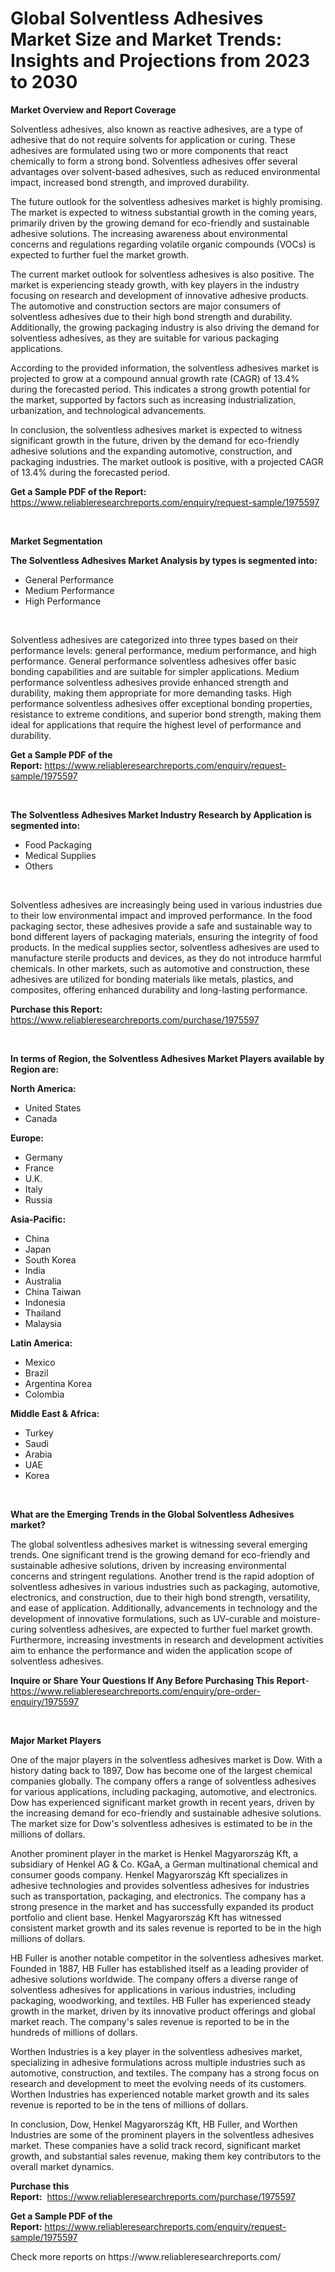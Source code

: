 <p><h1>Global Solventless Adhesives Market Size and Market Trends: Insights and Projections from 2023 to 2030</h1></p><p><strong>Market Overview and Report Coverage</strong></p>
<p><p>Solventless adhesives, also known as reactive adhesives, are a type of adhesive that do not require solvents for application or curing. These adhesives are formulated using two or more components that react chemically to form a strong bond. Solventless adhesives offer several advantages over solvent-based adhesives, such as reduced environmental impact, increased bond strength, and improved durability.</p><p>The future outlook for the solventless adhesives market is highly promising. The market is expected to witness substantial growth in the coming years, primarily driven by the growing demand for eco-friendly and sustainable adhesive solutions. The increasing awareness about environmental concerns and regulations regarding volatile organic compounds (VOCs) is expected to further fuel the market growth.</p><p>The current market outlook for solventless adhesives is also positive. The market is experiencing steady growth, with key players in the industry focusing on research and development of innovative adhesive products. The automotive and construction sectors are major consumers of solventless adhesives due to their high bond strength and durability. Additionally, the growing packaging industry is also driving the demand for solventless adhesives, as they are suitable for various packaging applications.</p><p>According to the provided information, the solventless adhesives market is projected to grow at a compound annual growth rate (CAGR) of 13.4% during the forecasted period. This indicates a strong growth potential for the market, supported by factors such as increasing industrialization, urbanization, and technological advancements.</p><p>In conclusion, the solventless adhesives market is expected to witness significant growth in the future, driven by the demand for eco-friendly adhesive solutions and the expanding automotive, construction, and packaging industries. The market outlook is positive, with a projected CAGR of 13.4% during the forecasted period.</p></p>
<p><strong>Get a Sample PDF of the Report:</strong> <a href="https://www.reliableresearchreports.com/enquiry/request-sample/1975597">https://www.reliableresearchreports.com/enquiry/request-sample/1975597</a></p>
<p>&nbsp;</p>
<p><strong>Market Segmentation</strong></p>
<p><strong>The Solventless Adhesives Market Analysis by types is segmented into:</strong></p>
<p><ul><li>General Performance</li><li>Medium Performance</li><li>High Performance</li></ul></p>
<p>&nbsp;</p>
<p><p>Solventless adhesives are categorized into three types based on their performance levels: general performance, medium performance, and high performance. General performance solventless adhesives offer basic bonding capabilities and are suitable for simpler applications. Medium performance solventless adhesives provide enhanced strength and durability, making them appropriate for more demanding tasks. High performance solventless adhesives offer exceptional bonding properties, resistance to extreme conditions, and superior bond strength, making them ideal for applications that require the highest level of performance and durability.</p></p>
<p><strong>Get a Sample PDF of the Report:</strong>&nbsp;<a href="https://www.reliableresearchreports.com/enquiry/request-sample/1975597">https://www.reliableresearchreports.com/enquiry/request-sample/1975597</a></p>
<p>&nbsp;</p>
<p><strong>The Solventless Adhesives Market Industry Research by Application is segmented into:</strong></p>
<p><ul><li>Food Packaging</li><li>Medical Supplies</li><li>Others</li></ul></p>
<p>&nbsp;</p>
<p><p>Solventless adhesives are increasingly being used in various industries due to their low environmental impact and improved performance. In the food packaging sector, these adhesives provide a safe and sustainable way to bond different layers of packaging materials, ensuring the integrity of food products. In the medical supplies sector, solventless adhesives are used to manufacture sterile products and devices, as they do not introduce harmful chemicals. In other markets, such as automotive and construction, these adhesives are utilized for bonding materials like metals, plastics, and composites, offering enhanced durability and long-lasting performance.</p></p>
<p><strong>Purchase this Report:</strong>&nbsp; <a href="https://www.reliableresearchreports.com/purchase/1975597">https://www.reliableresearchreports.com/purchase/1975597</a></p>
<p>&nbsp;</p>
<p><strong>In terms of Region, the Solventless Adhesives Market Players available by Region are:</strong></p>
<p>
    <p> <strong> North America: </strong>
        <ul>
            <li>United States</li>
            <li>Canada</li>
        </ul>
        </p> 
    <p> <strong> Europe: </strong>
        <ul>
            <li>Germany</li>
            <li>France</li>
            <li>U.K.</li>
            <li>Italy</li>
            <li>Russia</li>
        </ul>
        </p> 
    <p> <strong> Asia-Pacific: </strong>
        <ul>
            <li>China</li>
            <li>Japan</li>
            <li>South Korea</li>
            <li>India</li>
            <li>Australia</li>
            <li>China Taiwan</li>
            <li>Indonesia</li>
            <li>Thailand</li>
            <li>Malaysia</li>
        </ul>
        </p> 
    <p> <strong> Latin America: </strong>
        <ul>
            <li>Mexico</li>
            <li>Brazil</li>
            <li>Argentina Korea</li>
            <li>Colombia</li>
        </ul>
        </p> 
    <p> <strong> Middle East & Africa: </strong>
        <ul>
            <li>Turkey</li>
            <li>Saudi</li>
            <li>Arabia</li>
            <li>UAE</li>
            <li>Korea</li>
        </ul>
    </p>
    </p>
<p>&nbsp;</p>
<p><strong>What are the Emerging Trends in the Global Solventless Adhesives market?</strong></p>
<p><p>The global solventless adhesives market is witnessing several emerging trends. One significant trend is the growing demand for eco-friendly and sustainable adhesive solutions, driven by increasing environmental concerns and stringent regulations. Another trend is the rapid adoption of solventless adhesives in various industries such as packaging, automotive, electronics, and construction, due to their high bond strength, versatility, and ease of application. Additionally, advancements in technology and the development of innovative formulations, such as UV-curable and moisture-curing solventless adhesives, are expected to further fuel market growth. Furthermore, increasing investments in research and development activities aim to enhance the performance and widen the application scope of solventless adhesives.</p></p>
<p><strong>Inquire or Share Your Questions If Any Before Purchasing This Report</strong>- <a href="https://www.reliableresearchreports.com/enquiry/pre-order-enquiry/1975597">https://www.reliableresearchreports.com/enquiry/pre-order-enquiry/1975597</a></p>
<p>&nbsp;</p>
<p><strong>Major Market Players</strong></p>
<p><p>One of the major players in the solventless adhesives market is Dow. With a history dating back to 1897, Dow has become one of the largest chemical companies globally. The company offers a range of solventless adhesives for various applications, including packaging, automotive, and electronics. Dow has experienced significant market growth in recent years, driven by the increasing demand for eco-friendly and sustainable adhesive solutions. The market size for Dow's solventless adhesives is estimated to be in the millions of dollars.</p><p>Another prominent player in the market is Henkel Magyarország Kft, a subsidiary of Henkel AG & Co. KGaA, a German multinational chemical and consumer goods company. Henkel Magyarország Kft specializes in adhesive technologies and provides solventless adhesives for industries such as transportation, packaging, and electronics. The company has a strong presence in the market and has successfully expanded its product portfolio and client base. Henkel Magyarország Kft has witnessed consistent market growth and its sales revenue is reported to be in the high millions of dollars.</p><p>HB Fuller is another notable competitor in the solventless adhesives market. Founded in 1887, HB Fuller has established itself as a leading provider of adhesive solutions worldwide. The company offers a diverse range of solventless adhesives for applications in various industries, including packaging, woodworking, and textiles. HB Fuller has experienced steady growth in the market, driven by its innovative product offerings and global market reach. The company's sales revenue is reported to be in the hundreds of millions of dollars.</p><p>Worthen Industries is a key player in the solventless adhesives market, specializing in adhesive formulations across multiple industries such as automotive, construction, and textiles. The company has a strong focus on research and development to meet the evolving needs of its customers. Worthen Industries has experienced notable market growth and its sales revenue is reported to be in the tens of millions of dollars.</p><p>In conclusion, Dow, Henkel Magyarország Kft, HB Fuller, and Worthen Industries are some of the prominent players in the solventless adhesives market. These companies have a solid track record, significant market growth, and substantial sales revenue, making them key contributors to the overall market dynamics.</p></p>
<p><strong>Purchase this Report:</strong>&nbsp;&nbsp;<a href="https://www.reliableresearchreports.com/purchase/1975597">https://www.reliableresearchreports.com/purchase/1975597</a></p>
<p></p>
<p><strong>Get a Sample PDF of the Report:</strong>&nbsp;<a href="https://www.reliableresearchreports.com/enquiry/request-sample/1975597">https://www.reliableresearchreports.com/enquiry/request-sample/1975597</a></p>
<p>Check more reports on https://www.reliableresearchreports.com/</p>